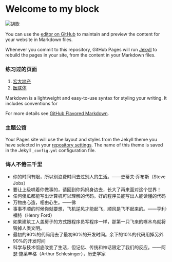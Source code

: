 # Welcome to my block 

![胡歌](https://ss1.bdstatic.com/70cFvXSh_Q1YnxGkpoWK1HF6hhy/it/u=467201787,1425642994&fm=26&gp=0.jpg)

You can use the [editor on GitHub](https://github.com/baiyis/baiyis.github.io/edit/master/README.md) to maintain and preview the content for your website in Markdown files.

Whenever you commit to this repository, GitHub Pages will run [Jekyll](https://jekyllrb.com/) to rebuild the pages in your site, from the content in your Markdown files.

### 练习过的页面

1. [宏大地产](https://baiyis.github.io/hongdadichan/src/html/index.html)
2. [医联体](https://baiyis.github.io/yilianti/dist/html/index.html)

Markdown is a lightweight and easy-to-use syntax for styling your writing. It includes conventions for

For more details see [GitHub Flavored Markdown](https://guides.github.com/features/mastering-markdown/).

### 主题公馆
Your Pages site will use the layout and styles from the Jekyll theme you have selected in your [repository settings](https://github.com/baiyis/baiyis.github.io/settings). The name of this theme is saved in the Jekyll `_config.yml` configuration file.

### 诲人不倦三千里
* 你的时间有限，所以别浪费时间去过别人的生活。——史蒂夫·乔布斯（Steve Jobs）
* 要让上级哄着你做事的，请回到你妈妈身边去，长大了再来面对这个世界！
* 任何傻瓜都能写出计算机可以理解的代码。好的程序员能写出人能读懂的代码
* 万物由心造，相由心生。——佛
* 事事不顺的时候你就要想，飞机逆风才能起飞，顺风是飞不起来的。——亨利·福特（Henry Ford）
* 如果建筑工人盖房子的方式跟程序员写程序一样，那第一只飞来的啄木鸟就将毁掉人类文明。
* 最初的90%的代码用去了最初90%的开发时间。余下的10%的代码用掉另外90%的开发时间
* 科学与技术彻底改变了生活，但记忆、传统和神话限定了我们的反应。——阿瑟·施莱辛格（Arthur Schlesinger），历史学家
